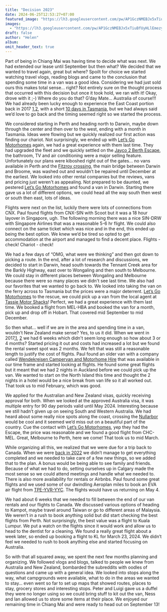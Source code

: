 ```yaml
---
title: "Decision 2023"
date: 2024-06-25T12:53:27+07:00
featured_image: "https://lh3.googleusercontent.com/pw/AP1GczNMEBJx5xTiuBfUyHLlEmezyznqMgt1VvZrS97gzrPoNpO5BN3maqnwTfPPWZo32hZJk8CQ4ZzrcDnQamCwC0Fb28qH68J9sVmokNFDvoxz4DmO0A0iG-cb093ojV8XDUbjxg3P1PbXPZqz3qxeKlO6SQ=w1196-h897-s-no?authuser=0"
images:
  - "https://lh3.googleusercontent.com/pw/AP1GczNMEBJx5xTiuBfUyHLlEmezyznqMgt1VvZrS97gzrPoNpO5BN3maqnwTfPPWZo32hZJk8CQ4ZzrcDnQamCwC0Fb28qH68J9sVmokNFDvoxz4DmO0A0iG-cb093ojV8XDUbjxg3P1PbXPZqz3qxeKlO6SQ=w1196-h897-s-no?authuser=0"
draft: false
author: "Helen"
album: 
omit_header_text: true
---
```

Part of being in Chiang Mai was having time to decide what was next. We had extended our lease until September but then what?  We decided that we wanted to travel again, great but where? Spoilt for choice we started watching travel vlogs, reading blogs and came to the conclusion that spending some time in a van was a good idea. Considering we had just sold ours this makes total sense… right? Not entirely sure on the thought process that occurred with this decision but once it took hold, we ran with it! Okay, drove with it ;-) Where do you do that? G’day Mate… Australia of course!!!  We had already been lucky enough to experience the East Coast portion back in 2017 [1](/travels/australia-brisbane-to-daintree/),[2](/travels/australia-daintree-to-melbourne/), with a short [10 days in Tasmania](/travels/tasmania/), but we had always said we’d love to go back and the timing seemed right so we started the process.

We considered starting in Perth and heading north to Darwin, maybe down through the center and then over to the west, ending with a month in Tasmania. Ideas were flowing but we quickly realized our first action was finding our chariot. Not surprisingly, we ended up with [Let’s Go Motorhomes](https://www.letsgomotorhomes.com.au/) again, we had a great experience with them last time. They had upgraded the fleet and we quickly settled on the [Jayco 2 Berth Escape](https://www.letsgomotorhomes.com.au/vehicles/campervans/jayco-2-escape/), the bathroom, TV and air conditioning were a major selling feature. Unfortunately our plans were kiboshed right out of the gates… no vans available in Perth and the [Fitzroy crossing](https://en.wikipedia.org/wiki/Fitzroy_Crossing,_Western_Australia), the main bridge between Darwin and Broome, was washed out and wouldn’t be repaired until December at the earliest. We looked into other rental companies but the reviews, vans and pricing just weren't as appealing. Not prepared to be daunted, we pestered [Let’s Go Motorhomes](https://www.letsgomotorhomes.com.au/) and found a van in Darwin. Starting there gave us a lot of different options, we could head all the way south then west or south then east, lots of ideas. 

Flights were next on the list, luckily there were lots of connections from CNX. Paul found flights from CNX-SIN with Scoot but it was a 18 hour layover in Singapore, ugh. The following morning there was a nice SIN-DRW with Singapore Airlines that was a reasonable 5-6 hr flight. We could also connect on the same ticket which was nice and in the end, this ended up being the best option. We knew we’d be tired so opted to get accommodation at the airport and managed to find a decent place. Flights - check! Chariot - check! 

We had a few days of “OMG, what were we thinking” and then got down to picking a route. In the end, after a lot of research and discussions, we decided to start in Darwin, head south towards the Tennant Creek area for the Barkly Highway, east over to Wongaling and then south to Melbourne. We could stay in different places between Wongaling and Melbourne because there were so many places we didn't see last time. We also had our favorites that we wanted to go back to. We looked into taking the van on the ferry across to Tasmania but the prices were a major deterrent. [Let’s Go Motorhomes](https://www.letsgomotorhomes.com.au/) to the rescue, we could pick up a van from the local agent at [Tassie Motor Shacks](https://www.tassiemotorshacks.com.au/)! Perfect, we had a great experience with them last time. We booked a flight from MEL-HBA and booked the van for a month, pick up and drop off in Hobart. That covered mid September to mid December. 

So then what… well if we are in the area and spending time in a van, wouldn’t New Zealand make sense? Yes, to us it did. When we went in 2017,[1](https://carryonrtw.com/travels/new-zealand-south-island/), [2](https://carryonrtw.com/travels/new-zealand-north-island/) we had 6 weeks which didn't seem long enough so how about 3 or 4 months? Started pricing it out and costs had increased a lot but we found the rental sweet spot was 2 months. We felt that was still a reasonable length to justify the cost of flights. Paul found an older van with a company called [Wendekreisen Campervan and Motorhome Hire](https://www.wendekreisen.co.nz/campervans/campervan.aspx?VehID=48) that was available in our time frame and started looking at flights. He found some great flights but it meant that we had 2 nights in Auckland before we could pick up the van. We wanted to start on the North Island this time and thought the 2 nights in a hotel would be a nice break from van life so it all worked out.  That took us to mid February, which was good.

We applied for the Australian and New Zealand visas, quickly receiving approval for both. When we looked at the approved Australia visa, it was multiple entry for 90 day periods valid until May 2024. Interesting because we still hadn’t given up on seeing South and Western Australia. We had heard about some really nice spots along the coast, crossing the [Nullarbor](https://en.wikipedia.org/wiki/Nullarbor_Plain) would be cool and it seemed we’d miss out on a beautiful part of the country. Cue the contact with [Let’s Go Motorhomes](https://www.letsgomotorhomes.com.au/), yep they had the Escape, the price was reasonable and we found a good flight from CHC-MEL. Great, Melbourne to Perth, here we come! That took us to mid March. 

While organizing all this, we realized that we were due for a trip back to Canada. When we were [back in 2022](/travels/calgary-summer-2022/) we didn’t manage to get everything completed and we needed to take care of a few new things, so we added that to the plan. A bonus would be being able to see family and friends. Because of what we had to do, setting ourselves up in Calgary made the most sense so we could attend meetings and handle what we needed to. There is also more availability for rentals or Airbnbs. Paul found some great flights and we used some of our dwindling Aeroplan miles to book an EVA air flight from [TPE-YVR-YYC](http://www.gcmap.com/mapui?P=TPE-YVR-YYC%0D%0A&DU=mi&SU=kts&RS=best). The flights would have us returning on May 4. 

We had about 6 weeks that we needed to fill between the end of our van rentals and our flights to Canada. We discussed various options of heading to Kampot, maybe travel around Taiwan or go to different areas of Malaysia. We weren’t in a rush to book anything solid but did start checking the best flights from Perth. Not surprisingly, the best value was a flight to Kuala Lumpur. We put a watch on the flights since it would work and allow us to head to the dentist for a cleaning. We found a really great flight about a week later, so ended up booking a flight to KL for March 23, 2024. We didn’t feel we needed to rush to book anything else and started focusing on Australia.  

So with that all squared away, we spent the next few months planning and organizing. We followed vlogs and blogs, talked to people we knew from Australia and New Zealand, bombarded the subreddits with oodles of questions and came up with a general idea. We looked into stops along the way, what campgrounds were available, what to do in the areas we wanted to stay…  even went so far to set up maps that showed routes, places to stay, grocery stores and interesting stops. Peter and Luigi gave us a duffel they were no longer using so we could bring stuff to kit out the van, Ness and Ian allowed us to store some items at their place. We enjoyed our remaining time in Chiang Mai and were ready to head out on September 13! 
